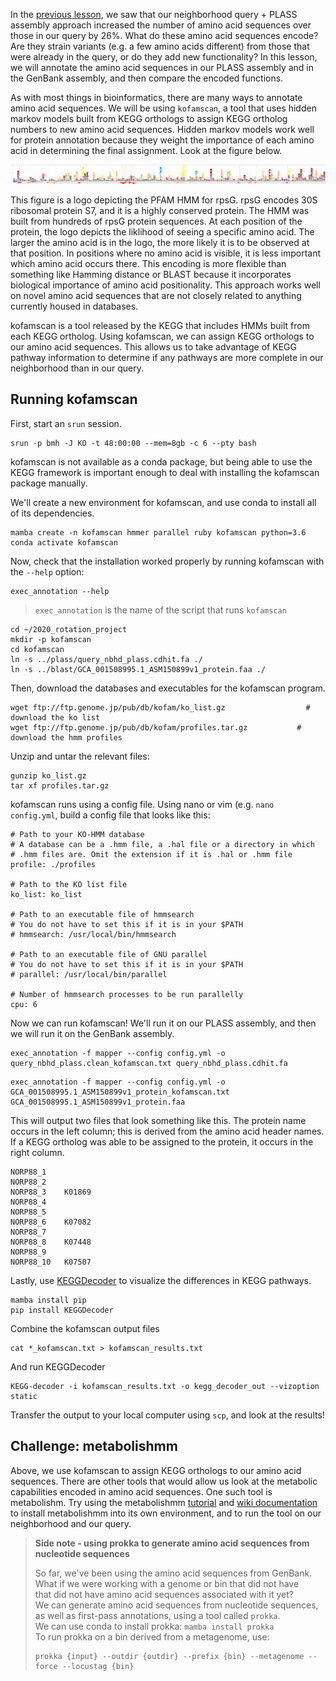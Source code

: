 In the [previous lesson](09_assembling_a_nbhd.md), we saw that our neighborhood query + PLASS assembly approach increased the number of amino acid sequences over those in our query by 26%.
What do these amino acid sequences encode? 
Are they strain variants (e.g. a few amino acids different) from those that were already in the query, or do they add new functionality?
In this lesson, we will annotate the amino acid sequences in our PLASS assembly and in the GenBank assembly, and then compare the encoded functions.

As with most things in bioinformatics, there are many ways to annotate amino acid sequences. 
We will be using `kofamscan`, a tool that uses hidden markov models built from KEGG orthologs to assign KEGG ortholog numbers to new amino acid sequences.
Hidden markov models work well for protein annotation because they weight the importance of each amino acid in determining the final assignment.
Look at the figure below.

![](_static/rpsg_logo_image.png)

This figure is a logo depicting the PFAM HMM for rpsG. 
rpsG encodes 30S ribosomal protein S7, and it is a highly conserved protein. 
The HMM was built from hundreds of rpsG protein sequences. 
At each position of the protein, the logo depicts the liklihood of seeing a specific amino acid.
The larger the amino acid is in the logo, the more likely it is to be observed at that position. 
In positions where no amino acid is visible, it is less important which amino acid occurs there.
This encoding is more flexible than something like Hamming distance or BLAST because it incorporates biological importance of amino acid positionality.
This approach works well on novel amino acid sequences that are not closely related to anything currently housed in databases.

kofamscan is a tool released by the KEGG that includes HMMs built from each KEGG ortholog. 
Using kofamscan, we can assign KEGG orthologs to our amino acid sequences. 
This allows us to take advantage of KEGG pathway information to determine if any pathways are more complete in our neighborhood than in our query.

## Running kofamscan

First, start an `srun` session.

```
srun -p bmh -J KO -t 48:00:00 --mem=8gb -c 6 --pty bash
```

kofamscan is not available as a conda package, but being able to use the KEGG framework is important enough to deal with installing the kofamscan package manually.

We'll create a new environment for kofamscan, and use conda to install all of its dependencies.

```
mamba create -n kofamscan hmmer parallel ruby kofamscan python=3.6
conda activate kofamscan
```

Now, check that the installation worked properly by running kofamscan with the `--help` option:
```
exec_annotation --help
```
> `exec_annotation` is the name of the script that runs `kofamscan`

```
cd ~/2020_rotation_project
mkdir -p kofamscan
cd kofamscan
ln -s ../plass/query_nbhd_plass.cdhit.fa ./
ln -s ../blast/GCA_001508995.1_ASM150899v1_protein.faa ./
```

Then, download the databases and executables for the kofamscan program.

```
wget ftp://ftp.genome.jp/pub/db/kofam/ko_list.gz		          # download the ko list 
wget ftp://ftp.genome.jp/pub/db/kofam/profiles.tar.gz 		    # download the hmm profiles
```

Unzip and untar the relevant files:

```
gunzip ko_list.gz
tar xf profiles.tar.gz
```

kofamscan runs using a config file. 
Using nano or vim (e.g. `nano config.yml`, build a config file that looks like this:

```
# Path to your KO-HMM database
# A database can be a .hmm file, a .hal file or a directory in which
# .hmm files are. Omit the extension if it is .hal or .hmm file
profile: ./profiles

# Path to the KO list file
ko_list: ko_list

# Path to an executable file of hmmsearch
# You do not have to set this if it is in your $PATH
# hmmsearch: /usr/local/bin/hmmsearch

# Path to an executable file of GNU parallel
# You do not have to set this if it is in your $PATH
# parallel: /usr/local/bin/parallel

# Number of hmmsearch processes to be run parallelly
cpu: 6
```

Now we can run kofamscan!
We'll run it on our PLASS assembly, and then we will run it on the GenBank assembly.

```
exec_annotation -f mapper --config config.yml -o query_nbhd_plass.clean_kofamscan.txt query_nbhd_plass.cdhit.fa
```

```
exec_annotation -f mapper --config config.yml -o GCA_001508995.1_ASM150899v1_protein_kofamscan.txt GCA_001508995.1_ASM150899v1_protein.faa
```

This will output two files that look something like this. 
The protein name occurs in the left column; this is derived from the amino acid header names.
If a KEGG ortholog was able to be assigned to the protein, it occurs in the right column.

```
NORP88_1
NORP88_2
NORP88_3	K01869
NORP88_4
NORP88_5
NORP88_6	K07082
NORP88_7
NORP88_8	K07448
NORP88_9
NORP88_10	K07507
```

Lastly, use [KEGGDecoder](https://github.com/bjtully/BioData/tree/master/KEGGDecoder) to visualize the differences in KEGG pathways. 

```
mamba install pip
pip install KEGGDecoder
```

Combine the kofamscan output files

```
cat *_kofamscan.txt > kofamscan_results.txt
```

And run KEGGDecoder
```
KEGG-decoder -i kofamscan_results.txt -o kegg_decoder_out --vizoption static
```

Transfer the output to your local computer using `scp`, and look at the results!

## Challenge: metabolishmm

Above, we use kofamscan to assign KEGG orthologs to our amino acid sequences. 
There are other tools that would allow us look at the metabolic capabilities encoded in amino acid sequences.
One such tool is metabolishm.
Try using the metabolishmm [tutorial](https://github.com/elizabethmcd/metabolisHMM/wiki/Subsurface-Aquifer-Tutorial)
and [wiki documentation](https://github.com/elizabethmcd/metabolisHMM/wiki) to install metabolishmm into its own environment, and to run the tool on our neighborhood and our query.


> **Side note - using prokka to generate amino acid sequences from nucleotide sequences**    
>
> So far, we've been using the amino acid sequences from GenBank.   
> What if we were working with a genome or bin that did not have   
> that did not have amino acid sequences associated with it yet?    
> We can generate amino acid sequences from nucleotide sequences,   
> as well as first-pass annotations, using a tool called `prokka`.  
> We can use conda to install prokka: `mamba install prokka`  
> To run prokka on a bin derived from a metagenome, use:  
> ```
> prokka {input} --outdir {outdir} --prefix {bin} --metagenome --force --locustag {bin}
> ```
